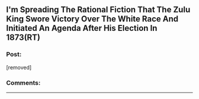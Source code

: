 ## I'm Spreading The Rational Fiction That The Zulu King Swore Victory Over The White Race And Initiated An Agenda After His Election In 1873(RT)

### Post:

[removed]

### Comments:

---

